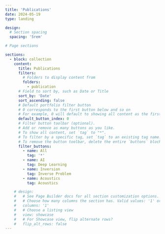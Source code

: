 ```yaml
---
title: 'Publications'
date: 2024-05-19
type: landing

design:
  # Section spacing
  spacing: '5rem'

# Page sections

sections:
  - block: collection
    content:
      title: Publications
      filters:
        # Folders to display content from
        folders:
          - publication
      # Field to sort by, such as Date or Title
      sort_by: 'Date'
      sort_ascending: false
      # Default portfolio filter button
      # 0 corresponds to the first button below and so on
      # For example, 0 will default to showing all content as the first button below shows content with *any* tag
      default_button_index: 0
      # Filter button toolbar (optional).
      # Add or remove as many buttons as you like.
      # To show all content, set `tag` to "*".
      # To filter by a specific tag, set `tag` to an existing tag name.
      # To remove the button toolbar, delete the entire `buttons` block.
      filter_buttons:
        - name: All
          tag: '*'
        - name: AI
          tag: Deep Learning
        - name: Inversion
          tag: Inverse Problem
        - name: Acoustics
          tag: Acoustics

    # design:
    #   # See Page Builder docs for all section customization options.
    #   # Choose how many columns the section has. Valid values: '1' or '2'.
    #   columns: '1'
    #   # Choose a listing view
    #   view: showcase
    #   # For Showcase view, flip alternate rows?
    #   flip_alt_rows: false
---
```

